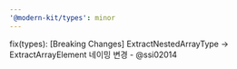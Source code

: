 ```yaml
---
'@modern-kit/types': minor
---
```


fix(types): [Breaking Changes] ExtractNestedArrayType -> ExtractArrayElement 네이밍 변경 - @ssi02014
